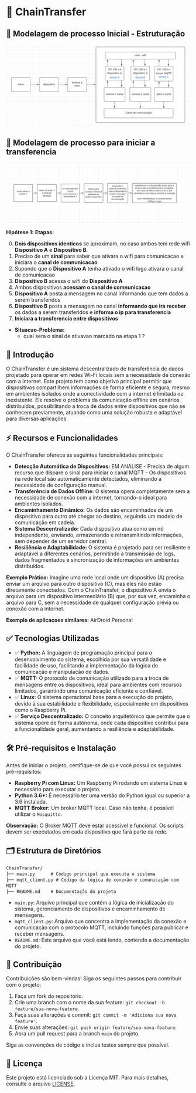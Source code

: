 # 🔗 ChainTransfer
## 📝 Modelagem de processo Inicial - Estruturação
![img](/image/modelagemA.png)


## 📝 Modelagem de processo para iniciar a transferencia
![img](/image/modelagemB.png)
**Hipótese 1:** 
**Etapas:**

0. **Dois dispositivos identicos** se aproximam, no caso ambos tem rede wifi **Dispositivo A** e **Dispositivo B**.
1. Preciso de um **sinal** para saber que ativara o wifi para comunicacao e iniciara o **canal de comnunicacao**
2. Supondo que o **Dispositivo A** tenha ativado o wifi logo ativara o canal de comunicacao 
3. **Dispositivo B** acessa o wifi do **Dispositivo A**  
4. Ambos dispositivos **acessam o canal de comnunicacao**  
5. **Dispositivo A** posta a mensagem no canal informando que tem dados a serem transferidos  
5. **Dispositivo B** posta a mensagem no canal **informando que ira receber** os dados a serem transferidos e **informa o ip para transferencia**
6. **Iniciara a transferencia entre dispositivos**

- **Situacao-Problema:**
    - qual sera o sinal de ativavao marcado na etapa 1 ?

## 📌 Introdução
O ChainTransfer é um sistema descentralizado de transferência de dados projetado para operar em redes Wi-Fi locais sem a necessidade de conexão com a internet. Este projeto tem como objetivo principal permitir que dispositivos compartilhem informações de forma eficiente e segura, mesmo em ambientes isolados onde a conectividade com a internet é limitada ou inexistente. Ele resolve o problema da comunicação offline em cenários distribuídos, possibilitando a troca de dados entre dispositivos que não se conhecem previamente, atuando como uma solução robusta e adaptável para diversas aplicações.

## ⚡ Recursos e Funcionalidades
O ChainTransfer oferece as seguintes funcionalidades principais:

*   **Detecção Automática de Dispositivos:** EM ANALISE - Precisa de algum recurso que dispare o sinal para iniciar o canal MQTT - Os dispositivos na rede local são automaticamente detectados, eliminando a necessidade de configuração manual.
*   **Transferência de Dados Offline:** O sistema opera completamente sem a necessidade de conexão com a internet, tornando-o ideal para ambientes isolados.
*   **Encaminhamento Dinâmico:** Os dados são encaminhados de um dispositivo para outro até chegar ao destino, seguindo um modelo de comunicação em cadeia.
*   **Sistema Descentralizado:** Cada dispositivo atua como um nó independente, enviando, armazenando e retransmitindo informações, sem depender de um servidor central.
*   **Resiliência e Adaptabilidade:** O sistema é projetado para ser resiliente e adaptável a diferentes cenários, permitindo a transmissão de logs, dados fragmentados e sincronização de informações em ambientes distribuídos.

**Exemplo Prático:** Imagine uma rede local onde um dispositivo (A) precisa enviar um arquivo para outro dispositivo (C), mas eles não estão diretamente conectados. Com o ChainTransfer, o dispositivo A envia o arquivo para um dispositivo intermediário (B) que, por sua vez, encaminha o arquivo para C, sem a necessidade de qualquer configuração prévia ou conexão com a internet.

**Exemplo de aplicacoes similares:** AirDroid Personal

## ✅ Tecnologias Utilizadas
*   ✅ **Python:** A linguagem de programação principal para o desenvolvimento do sistema, escolhida por sua versatilidade e facilidade de uso, facilitando a implementação da lógica de comunicação e manipulação de dados.
*   ✅ **MQTT:** O protocolo de comunicação utilizado para a troca de mensagens entre os dispositivos, ideal para ambientes com recursos limitados, garantindo uma comunicação eficiente e confiável.
*   ✅ **Linux:** O sistema operacional base para a execução do projeto, devido à sua estabilidade e flexibilidade, especialmente em dispositivos como o Raspberry Pi.
*   ✅ **Serviço Descentralizado:** O conceito arquitetônico que permite que o sistema opere de forma autônoma, onde cada dispositivo contribui para a funcionalidade geral, aumentando a resiliência e adaptabilidade.

## 🛠️ Pré-requisitos e Instalação
Antes de iniciar o projeto, certifique-se de que você possui os seguintes pré-requisitos:

*   **Raspberry Pi com Linux:** Um Raspberry Pi rodando um sistema Linux é necessário para executar o projeto.
*   **Python 3.6+:** É necessário ter uma versão do Python igual ou superior a 3.6 instalada.
*   **MQTT Broker:** Um broker MQTT local. Caso não tenha, é possível utilizar o `Mosquitto`.

<!-- **Passos para instalação:**

1.  **Clone o repositório:**
    ```bash
    git clone [URL_DO_REPOSITÓRIO]
    cd ChainTransfer
    ```
2.  **Instale as dependências:**
    ```bash
    pip install paho-mqtt
    ```
3. **Instale o MQTT Broker (Opcional, caso não tenha)**
    ```bash
    sudo apt-get update
    sudo apt-get install mosquitto mosquitto-clients
    ```

4.  **Inicie o broker (Opcional, caso tenha instalado)**

    ```bash
    sudo systemctl enable mosquitto
    sudo systemctl start mosquitto
    ```

5. **Execute o projeto:**
    ```bash
    python main.py
    ```

## ⚙️ Como Usar

1.  **Inicie o projeto** em cada Raspberry Pi que fará parte da rede de comunicação.
2.  Os dispositivos **detectarão automaticamente** outros dispositivos na mesma rede Wi-Fi local.
3.  Para enviar uma mensagem, utilize a função específica no script `main.py` ou implemente um cliente MQTT que se conecte ao mesmo tópico usado para comunicação na rede (exemplo: `chaintransfer/data`).
4.  A mensagem será **encaminhada automaticamente** através da rede, de dispositivo em dispositivo, até chegar ao destino final.
5.  Para receber uma mensagem, o dispositivo deve estar inscrito no tópico adequado (exemplo: `chaintransfer/data`) no broker MQTT.

O sistema não possui interface gráfica, sendo um serviço que funciona em background, trocando dados através de mensagens MQTT. -->



<!-- **Exemplo de Publicação de Mensagem (cliente MQTT):** -->

<!-- ```python
import paho.mqtt.client as mqtt

def on_connect(client, userdata, flags, rc):
    print(f"Conectado com código de resultado: {rc}")

client = mqtt.Client()
client.on_connect = on_connect
client.connect("localhost", 1883, 60) # Ajuste o endereço do broker MQTT caso necessario

client.loop_start()

message = "Hello, ChainTransfer!"
client.publish("chaintransfer/data", message)
print(f"Mensagem publicada: {message}")

client.loop_stop()
client.disconnect()
``` -->

<!-- **Exemplo de Recebimento de Mensagem (cliente MQTT):** -->

<!-- ```python
import paho.mqtt.client as mqtt

def on_connect(client, userdata, flags, rc):
    print(f"Conectado com código de resultado: {rc}")
    client.subscribe("chaintransfer/data")

def on_message(client, userdata, msg):
    print(f"Mensagem recebida: {msg.payload.decode()}")

client = mqtt.Client()
client.on_connect = on_connect
client.on_message = on_message
client.connect("localhost", 1883, 60) # Ajuste o endereço do broker MQTT caso necessario

client.loop_forever()
``` -->

**Observação:** O Broker MQTT deve estar acessível e funcional. Os scripts devem ser executados em cada dispositivo que fará parte da rede.

## 🗂️ Estrutura de Diretórios
```
ChainTransfer/
├── main.py      # Código principal que executa o sistema
├── mqtt_client.py # Código da lógica de conexão e comunicação com MQTT
├── README.md    # Documentação do projeto
```
*   `main.py`: Arquivo principal que contém a lógica de inicialização do sistema, gerenciamento de dispositivos e encaminhamento de mensagens.
*   `mqtt_client.py`: Arquivo que concentra a implementação da conexão e comunicação com o protocolo MQTT, incluindo funções para publicar e receber mensagens.
*   `README.md`: Este arquivo que você está lendo, contendo a documentação do projeto.

## 🤝 Contribuição
Contribuições são bem-vindas! Siga os seguintes passos para contribuir com o projeto:

1.  Faça um fork do repositório.
2.  Crie uma branch com o nome da sua feature: `git checkout -b feature/sua-nova-feature`.
3.  Faça suas alterações e commit: `git commit -m 'Adiciona sua nova feature'`.
4.  Envie suas alterações: `git push origin feature/sua-nova-feature`.
5.  Abra um pull request para a branch `main` do projeto.

Siga as convenções de código e inclua testes sempre que possível.

## 📝 Licença
Este projeto está licenciado sob a Licença MIT. Para mais detalhes, consulte o arquivo [LICENSE](https://opensource.org/licenses/MIT).
```
